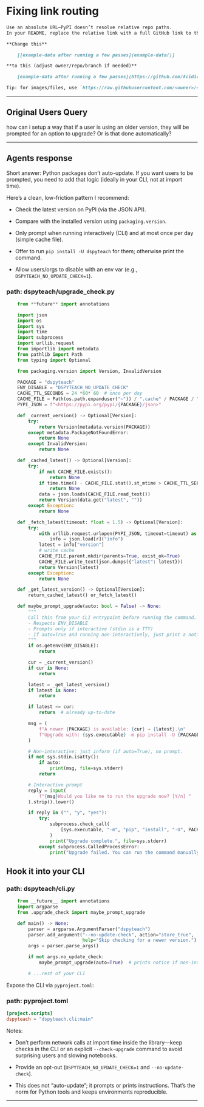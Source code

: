 # Fixing link routing

```md
Use an absolute URL—PyPI doesn’t resolve relative repo paths.
In your README, replace the relative link with a full GitHub link to that folder.

**Change this**

    [[example-data after running a few passes](example-data/)]

**to this (adjust owner/repo/branch if needed)**

    [example-data after running a few passes](https://github.com/AcidicSoil/dspy-file/tree/main/example-data)

Tip: for images/files, use `https://raw.githubusercontent.com/<owner>/<repo>/<branch>/<path>`; and you can also add a “Examples” entry under `project_urls` in `pyproject.toml` so it shows up in the PyPI sidebar.
```

---

## Original Users Query

how can i setup a way that if a user is using an older version, they will be prompted for an option to upgrade? Or is that done automatically?

---

## Agents response

Short answer: Python packages don’t auto-update. If you want users to be prompted, you need to add that logic (ideally in your CLI, not at import time).

Here’s a clean, low-friction pattern I recommend:

* Check the latest version on PyPI (via the JSON API).

* Compare with the installed version using `packaging.version`.

* Only prompt when running interactively (CLI) and at most once per day (simple cache file).

* Offer to run `pip install -U dspyteach` for them; otherwise print the command.

* Allow users/orgs to disable with an env var (e.g., `DSPYTEACH_NO_UPDATE_CHECK=1`).

### path: dspyteach/upgrade_check.py

```python
    from **future** import annotations

    import json
    import os
    import sys
    import time
    import subprocess
    import urllib.request
    from importlib import metadata
    from pathlib import Path
    from typing import Optional

    from packaging.version import Version, InvalidVersion

    PACKAGE = "dspyteach"
    ENV_DISABLE = "DSPYTEACH_NO_UPDATE_CHECK"
    CACHE_TTL_SECONDS = 24 *60* 60  # once per day
    CACHE_FILE = Path(os.path.expanduser("~")) / ".cache" / PACKAGE / "latest.json"
    PYPI_JSON = f"<https://pypi.org/pypi/{PACKAGE}/json>"

    def _current_version() -> Optional[Version]:
        try:
            return Version(metadata.version(PACKAGE))
        except metadata.PackageNotFoundError:
            return None
        except InvalidVersion:
            return None

    def _cached_latest() -> Optional[Version]:
        try:
            if not CACHE_FILE.exists():
                return None
            if time.time() - CACHE_FILE.stat().st_mtime > CACHE_TTL_SECONDS:
                return None
            data = json.loads(CACHE_FILE.read_text())
            return Version(data.get("latest", ""))
        except Exception:
            return None

    def _fetch_latest(timeout: float = 1.5) -> Optional[Version]:
        try:
            with urllib.request.urlopen(PYPI_JSON, timeout=timeout) as r:
                info = json.load[r]("info")
            latest = info["version"]
            # write cache
            CACHE_FILE.parent.mkdir(parents=True, exist_ok=True)
            CACHE_FILE.write_text(json.dumps({"latest": latest}))
            return Version(latest)
        except Exception:
            return None

    def _get_latest_version() -> Optional[Version]:
        return_cached_latest() or_fetch_latest()

    def maybe_prompt_upgrade(auto: bool = False) -> None:
        """
        Call this from your CLI entrypoint before running the command.
        - Respects ENV_DISABLE
        - Prompts only if interactive (stdin is a TTY)
        - If auto=True and running non-interactively, just print a notice (no prompt)
        """
        if os.getenv(ENV_DISABLE):
            return

        cur = _current_version()
        if cur is None:
            return

        latest = _get_latest_version()
        if latest is None:
            return

        if latest <= cur:
            return  # already up-to-date

        msg = (
            f"A newer {PACKAGE} is available: {cur} → {latest}.\n"
            f"Upgrade with: {sys.executable} -m pip install -U {PACKAGE}\n"
        )

        # Non-interactive: just inform (if auto=True), no prompt.
        if not sys.stdin.isatty():
            if auto:
                print(msg, file=sys.stderr)
            return

        # Interactive prompt
        reply = input(
            f"{msg}Would you like me to run the upgrade now? [Y/n] "
        ).strip().lower()

        if reply in ("", "y", "yes"):
            try:
                subprocess.check_call(
                    [sys.executable, "-m", "pip", "install", "-U", PACKAGE]
                )
                print("Upgrade complete.", file=sys.stderr)
            except subprocess.CalledProcessError:
                print("Upgrade failed. You can run the command manually.", file=sys.stderr)
```

## Hook it into your CLI

### path: dspyteach/cli.py

```python
    from __future__ import annotations
    import argparse
    from .upgrade_check import maybe_prompt_upgrade

    def main() -> None:
        parser = argparse.ArgumentParser("dspyteach")
        parser.add_argument("--no-update-check", action="store_true",
                            help="Skip checking for a newer version.")
        args = parser.parse_args()

        if not args.no_update_check:
            maybe_prompt_upgrade(auto=True)  # prints notice if non-interactive

        # ...rest of your CLI
```

Expose the CLI via `pyproject.toml`:

### path: pyproject.toml

```toml
[project.scripts]
dspyteach = "dspyteach.cli:main"
```

Notes:

* Don’t perform network calls at import time inside the library—keep checks in the CLI or an explicit `--check-upgrade` command to avoid surprising users and slowing notebooks.

* Provide an opt-out (`DSPYTEACH_NO_UPDATE_CHECK=1` and `--no-update-check`).

* This does not “auto-update”; it prompts or prints instructions. That’s the norm for Python tools and keeps environments reproducible.

---
